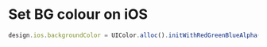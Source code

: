 # Set BG colour on iOS


```js
design.ios.backgroundColor = UIColor.alloc().initWithRedGreenBlueAlpha(1,1,1,1);
```